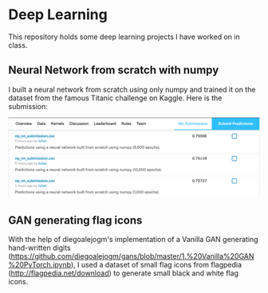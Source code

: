 # Deep Learning
This repository holds some deep learning projects I have worked on in class.

## Neural Network from scratch with numpy
I built a neural network from scratch using only numpy and trained it on the dataset from the famous Titanic challenge on Kaggle. Here is the submission:

![Screenshot of Kaggle submission](https://github.com/Julian1070/Deep-Learning/blob/master/TitanicKaggle/np_nn_submission.png "Screenshot of Kaggle submission")

## GAN generating flag icons
With the help of diegoalejogm's implementation of a Vanilla GAN generating hand-written digits (https://github.com/diegoalejogm/gans/blob/master/1.%20Vanilla%20GAN%20PyTorch.ipynb), I used a dataset of small flag icons from flagpedia (http://flagpedia.net/download) to generate small black and white flag icons.
